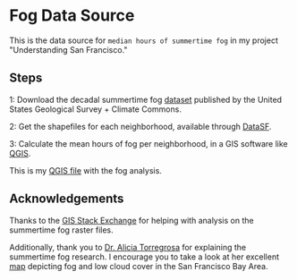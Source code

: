 # Fog Data Source

This is the data source for `median hours of summertime fog` in my project "Understanding San Francisco."

## Steps

1: Download the decadal summertime fog [dataset](http://climate.calcommons.org/datasets/summertime-fog) published by the United States Geological Survey + Climate Commons.

2: Get the shapefiles for each neighborhood, available through [DataSF](https://data.sfgov.org/Geographic-Locations-and-Boundaries/Analysis-Neighborhoods/p5b7-5n3h).

3: Calculate the mean hours of fog per neighborhood, in a GIS software like [QGIS](https://www.qgis.org/en/site/).

This is my [QGIS file](FogbyNeighborhood.qgz) with the fog analysis.

## Acknowledgements

Thanks to the [GIS Stack Exchange](https://gis.stackexchange.com/questions/311573/how-do-i-turn-a-fog-belt-zone-raster-map-into-a-geographic-map-of-expected-fog/311580?noredirect=1#comment507826_311580) for helping with analysis on the summertime fog raster files.

Additionally, thank you to [Dr. Alicia Torregrosa](https://www.usgs.gov/staff-profiles/alicia-torregrosa) for explaining the summertime fog research. I encourage you to take a look at her excellent [map](http://journal.baygeo.org/karlthefog/) depicting fog and low cloud cover in the San Francisco Bay Area.
 

